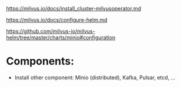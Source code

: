 https://milvus.io/docs/install_cluster-milvusoperator.md

https://milvus.io/docs/configure-helm.md

https://github.com/milvus-io/milvus-helm/tree/master/charts/minio#configuration


# Components: 

- Install other component: Minio (distributed), Kafka, Pulsar, etcd, ...